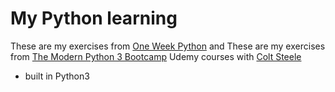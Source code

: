 # My Python learning

These are my exercises from [One Week Python](https://www.udemy.com/course/one-week-python) and
These are my exercises from [The Modern Python 3 Bootcamp](https://www.udemy.com/course/the-modern-python3-bootcamp) Udemy courses with [Colt Steele](https://www.udemy.com/course/mastering-openai/#instructor-1)

- built in Python3
